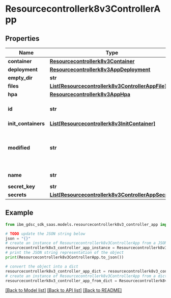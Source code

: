 # Resourcecontrollerk8v3ControllerApp


## Properties

Name | Type | Description | Notes
------------ | ------------- | ------------- | -------------
**container** | [**Resourcecontrollerk8v3Container**](Resourcecontrollerk8v3Container.md) |  | [optional] 
**deployment** | [**Resourcecontrollerk8v3AppDeployment**](Resourcecontrollerk8v3AppDeployment.md) |  | [optional] 
**empty_dir** | **str** |  | [optional] 
**files** | [**List[Resourcecontrollerk8v3ControllerAppFile]**](Resourcecontrollerk8v3ControllerAppFile.md) |  | [optional] 
**hpa** | [**Resourcecontrollerk8v3AppHpa**](Resourcecontrollerk8v3AppHpa.md) |  | [optional] 
**id** | **str** | The internal ID of the app. | [optional] 
**init_containers** | [**List[Resourcecontrollerk8v3InitContainer]**](Resourcecontrollerk8v3InitContainer.md) |  | [optional] 
**modified** | **str** | The date this app was modified (ms since epoch). | [optional] 
**name** | **str** | The name of the app. | [optional] 
**secret_key** | **str** |  | [optional] 
**secrets** | [**List[Resourcecontrollerk8v3ControllerAppSecret]**](Resourcecontrollerk8v3ControllerAppSecret.md) |  | [optional] 

## Example

```python
from ibm_gdsc_sdk_saas.models.resourcecontrollerk8v3_controller_app import Resourcecontrollerk8v3ControllerApp

# TODO update the JSON string below
json = "{}"
# create an instance of Resourcecontrollerk8v3ControllerApp from a JSON string
resourcecontrollerk8v3_controller_app_instance = Resourcecontrollerk8v3ControllerApp.from_json(json)
# print the JSON string representation of the object
print(Resourcecontrollerk8v3ControllerApp.to_json())

# convert the object into a dict
resourcecontrollerk8v3_controller_app_dict = resourcecontrollerk8v3_controller_app_instance.to_dict()
# create an instance of Resourcecontrollerk8v3ControllerApp from a dict
resourcecontrollerk8v3_controller_app_from_dict = Resourcecontrollerk8v3ControllerApp.from_dict(resourcecontrollerk8v3_controller_app_dict)
```
[[Back to Model list]](../README.md#documentation-for-models) [[Back to API list]](../README.md#documentation-for-api-endpoints) [[Back to README]](../README.md)


